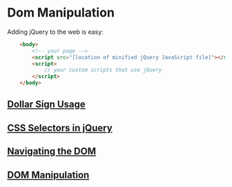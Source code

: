 # Dom Manipulation 

Adding jQuery to the web is easy:
```html
    <body>
        <!-- your page -->
        <script src="[location of minified jQuery JavaScript file]"></script>
        <script>
            // your custom scripts that use jQuery
        </script>
    </body>
```
## [Dollar Sign Usage](https://programming.argmax.club/2019/07/dollar-sign-in-jquery.html)

## [CSS Selectors in jQuery](https://programming.argmax.club/2019/07/using-css-selectors-with-jquery.html)

## [Navigating the DOM](https://programming.argmax.club/2019/07/navigate-dom-with-jquery.html)

## [DOM Manipulation](https://programming.argmax.club/2019/07/dom-manipulation.html)
